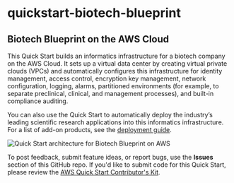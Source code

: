 # quickstart-biotech-blueprint
## Biotech Blueprint on the AWS Cloud

This Quick Start builds an informatics infrastructure for a biotech company on the AWS Cloud. It sets up a virtual data center by creating virtual private clouds (VPCs) and automatically configures this infrastructure for identity management, access control, encryption key management, network configuration, logging, alarms, partitioned environments (for example, to separate preclinical, clinical, and management processes), and built-in compliance auditing.  

You can also use the Quick Start to automatically deploy the industry’s leading scientific research applications into this informatics infrastructure. For a list of add-on products, see the [deployment guide](https:/aws.amazon.com).

![Quick Start architecture for Biotech Blueprint on AWS](https://d1.awsstatic.com/partner-network/QuickStart/datasheets/biotech-blueprint-core-template-architecture.png)

To post feedback, submit feature ideas, or report bugs, use the **Issues** section of this GitHub repo.
If you'd like to submit code for this Quick Start, please review the [AWS Quick Start Contributor's Kit](https://aws-quickstart.github.io/). 
